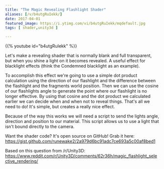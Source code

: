 ```yaml
---
title: "The Magic Revealing Flashlight Shader"
aliases: [/v/b4utgRuIekk/]
date: 2017-04-01
featured_image: https://i.ytimg.com/vi/b4utgRuIekk/mqdefault.jpg
tags: [ shader,unity3d ]

---
```


{{% youtube id="b4utgRuIekk" %}}

Let's make a revealing shader that is normally blank and full transparent, but when you shine a light on it becomes revealed. A useful effect for blacklight effects (think the Condemned blacklight as an example).

To accomplish this effect we're going to use a simple dot product calculation using the direction of our flashlight and the difference between the flashlight and the fragments world position. Then we can use the cosine of our flashlights angle to generate the point where our flashlight is no longer effective. By using that cosine and the dot product we calculated earlier we can decide when and when not to reveal things. That's all we need to do! It's simple, but creates a really nice effect.

Because of the way this works we will need a script to send the lights angle, direction and position to our material. This script allows us to use a light that isn't bound directly to the camera.

Want the shader code? It's open source on GitHub! Grab it here: https://gist.github.com/runewake2/2a979d6bc91adc7ce693a5c00af8bed1

Based on this question from /r/Unity3D: https://www.reddit.com/r/Unity3D/comments/62r36h/magic_flashlight_selective_rendering/